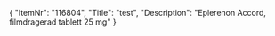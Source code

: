 {
  "ItemNr": "116804",
  "Title": "test",
  "Description": "Eplerenon Accord, filmdragerad tablett 25 mg"
}